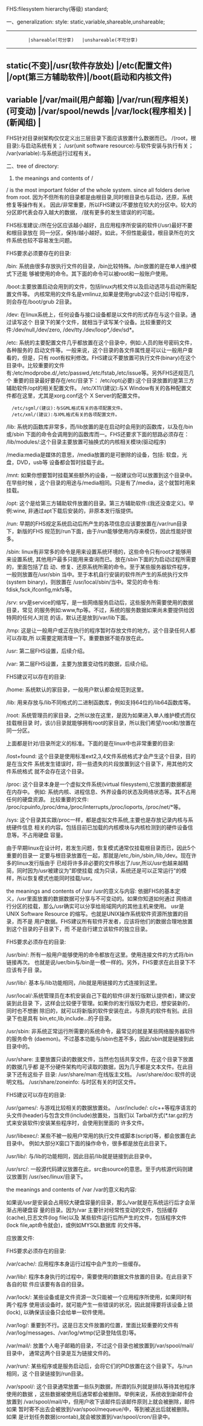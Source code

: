 FHS:filesystem hierarchy(等级) standard;

一、generalization:
style:
static,variable,shareable,unshareable;

--------------------------------------------------------
            |shareable(可分享)   |unshareable(不可分享)
-----------------------------------------------------------
static(不变)|/usr(软件存放处)    |/etc(配置文件)
            |/opt(第三方辅助软件)|/boot(启动和内核文件)
--------------------------------------------------------
variable    |/var/mail(用户邮箱) |/var/run(程序相关)
(可变动)    |/var/spool/newds    |/var/lock(程序相关)
            |(新闻组)            |
-----------------------------------------------------------


FHS针对目录树架构仅仅定义出三层目录下面应该放置什么数据而已。
/(root，根目录):与启动系统有关；
/usr(unit software resource):与软件安装与执行有关；
/var(variable):与系统运行过程有关。

二、tree of directory:
1. the meanings and contents of /

/ is the most important folder of the whole system.
since all folders derive from root.
因为不但所有的目录都是由根目录,同时根目录也与启动，还原，系统修复等操作有关。
因此/非常重要，所以FHS建议/不要放在较大的分区中。较大的分区即代表会存入越大的数据，
/就有更多的发生错误的的可能。

FHS标准建议:/所在分区应该越小越好，且应用程序所安装的软件(/usr)最好不要和根目录放在
同一分区，保持/越小越好。如此，不但性能最佳，根目录所在的文件系统也较不容易发生问题。

FHS要求必须要存在的目录:

/bin: 系统由很多存放执行文件的目录，/bin比较特殊。/bin放置的是在单人维护模式下还能
      够被使用的命令。其下面的命令可以被root和一般账户使用。


/boot:主要放置启动会用到的文件，包括linux内核文件以及启动选项与启动所需配置文件等。
      内核常用的文件名是vmlinuz,如果是使用grub2这个启动引导程序，则会存在/boot/grub
      2目录。


/dev: 在linux系统上，任何设备与接口设备都是以文件的形式存在与这个目录。通过读写这个
      目录下的某个文件，就相当于读写某个设备。比较重要的文件:/dev/null,/dev/zero,
      /dev/tty./dev/loop*,/dev/sd*。

/etc: 系统的主要配置文件几乎都放置在这个目录中，例如:人员的账号密码文件，各种服务的
      启动文件等。一般来说，这个目录的各文件属性是可以让一般用户查看的，但是，只有
      root有权利修改。FHS建议不要放置可执行文件(binary)在这个目录中。比较重要的文件
      有:/etc/modprobe.d/,/etc/passwd,/etc/fstab,/etc/issue等。另外FHS还规范几个
      重要的目录最好要存在/etc/目录下：
      /etc/opt(必要):这个目录放置的是第三方辅助软件/opt的相关配置文件。
      /etc/X11/(建议):与X Window有关的各种配置文件都在这里，尤其是xorg.conf这个
                      X Server的配置文件。

      /etc/sgml/(建议):与SGML格式有关的各项配置文件。
      /etc/xml/(建议):与XML格式有关的各项配置文件。


/lib: 系统的函数库非常多，而/lib放置的是在启动时会用到的函数库，以及在/bin或/sbin
      下面的命令会调用到的函数库而一。FHS还要求下面的怒路必须存在：
      /lib/modules/:这个目录主要放置可抽换式的内核相关模块(驱动程序)


/media:media是媒体的意思，/media放置的是可删除的设备，包括: 软盘，光盘，DVD，usb等
       设备都会暂时挂载于此。


/mnt:  如果你想要暂时挂载某些额外的设备，一般建议你可以放置到这个目录中。在早些时候
       ，这个目录的用途与/media相同。只是有了/media，这个就暂时用来挂载。


/opt:  这个是给第三方辅助软件放置的目录。第三方辅助软件:(我还没查定义)。举例:wine,
       非通过apt下载后安装的，非原本发行版提供。

/run:  早期的FHS规定系统启动后所产生的各项信息应该要放置在/var/run目录下，新版的FHS
       规范到/run下面，由于/run能够使用内存来模仿，因此性能好很多。

/sbin: linux有非常多的命令是用来设置系统环境的，这些命令只有root才能够用来设置系统,
       其他用户最多只能用来查询而已。放在/sbin下面的为启动过程所需要的，里面包括了启
       动、修复、还原系统所需的命令。至于某些服务器软件程序，一般则放置在/usr/sbin
       当中。至于本机自行安装的软件所产生的系统执行文件(system binary)，则放置在
       /usr/local/sbin/当中。常见的命令有: fdisk,fsck,ifconfig,mkfs等。


/srv:  srv是service的缩写，是一些网络服务启动后，这些服务所需要使用的数据目录，常见
       的服务例如:www,ftp等。不过，系统的服务数据如果尚未要提供给因特网的任何人浏览
       的话，默认还是放到/var/lib下面。

/tmp:  这是让一般用户或正在执行的程序暂时存放文件的地方。这个目录任何人都可以存取,所
       以需要定期清理一下。重要数据不能存放在此。


/usr:  第二层FHS设置，后续介绍。

/var:  第二层FHS设置，主要为放置变动性的数据，后续介绍。

FHS建议可以存在的目录:

/home: 系统默认的家目录，一般用户默认都会规范到这里。

/lib<qual>: 用来存放与/lib不同格式的二进制函数库，例如支持64位的/lib64函数库等。

/root: 系统管理员的家目录，之所以放在这里，是因为如果进入单人维护模式而仅挂载根目录
       时，该(/)目录就能够拥有root的家目录，所以我们希望/root和/放置在同一分区。


上面都是针对/目录所定义的标准。下面的是在linux中也非常重要的目录:

/lost+found: 这个目录是使用标准ext2,3,4文件系统格式才会产生这个目录，目的是在当文件
             系统发生错误时，将一些遗失的片段放置到这个目录下，用其他的文件系统格式
	     就不会存在这个目录。


/proc: 这个目录本身是一个虚拟文件系统(virtual filesystem),它放置的数据都是在内存中。
       例如: 系统内核、进程信息、外界设备的状态及网络状态等。其不占用任何的硬盘资源。
       比较重要的文件: /proc/cpuinfo,/proc/dma,/proc/interrupts,/proc/ioports,
       /proc/net/*等。


/sys:  这个目录其实跟/proc一样，都是虚拟文件系统,主要也是存放记录内核与系统硬件信息
       相关的内容。包括目前已加载的内核模块与内核检测到的硬件设备信息等。不占用硬盘
       容量。


由于早期linux在设计时，若发生问题，恢复模式通常仅挂载根目录而已，因此5个重要的目录一
定要与根目录放置在一起，那就是/etc,/bin,/sbin,/lib,/dev。现在许多的linux发行版由于
已经将许多非必要的文件移出了/usr,所以/usr也越来越精简，同时因为/usr被建议为"即使挂载
成为只读，系统还是可以正常运行"的模样，所以恢复模式也能同时挂载/usr。


the meanings and contents of /usr
/usr的意义与内容:
依据FHS的基本定义，/usr里面放置的数据数据可分享与不可变动的。如果你知道如何通过
网络进行分区的挂载，那么/usr确实可以分享给局域网内的其他主机来使用。
usr是UNIX Software Resource 的缩写。也就是UNIX操作系统软件资源所放置的目录，而不是
用户数据。FHS建议所有软件开发者，应该将他们的数据合理地放置到这个目录的子目录下，而
不是自行建立该软件的独立目录。

FHS要求必须存在的目录:

/usr/bin/:  所有一般用户能够使用的命令都放在这里。使用连接文件的方式将/bin链接再次。
            也就是说/uer/bin与/bin是一模一样的。另外，FHS要求在此目录下不应该有子目
	    录。


/usr/lib/:  基本与/lib功能相同，/lib就是用链接的方式连接到这里。

/usr/local/:系统管理员在本机安装自己下载的软件(非发行版默认提供者)，建议安装到此目录
            下，这样会比较便于管理。如果你的发行版较为老旧，想安装新的，同时也不想删
	    除旧的，就可以将新版的软件安装在此，与原先的软件有别。此目录下也是具有
	    bin,etc,lib,include...的子目录。


/usr/sbin:  非系统正常运行所需要的系统命令，最常见的就是某些网络服务器软件的服务命令
            (daemon)。不过基本功能与/sbin也差不多，因此/sbin就是链接到此目录中的。


/usr/share: 主要放置只读的数据文件，当然也包括共享文件，在这个目录下放置的数据几乎都
            是不分硬件架构均可读取的数据，因为几乎都是文本文件。在此目录下还有这些子
	    目录:
	    /usr/share/man:在线版主文档。
	    /usr/share/doc:软件的说明文档。
	    /usr/share/zoneinfo: 与时区有关的时区文件。


FHS建议可以存在的目录:

/usr/games/: 与游戏比较相关的数据放置处。
/usr/include/: c/c++等程序语言的头文件(header)与包含文件(include)放置处，当我们以
               Tarball方式(*.tar.gz的方式来安装软件)安装某些程序时，会使用到里面的
	       许多文件。

/usr/libexec/: 某些不被一般用户常用的执行文件或脚本(script)等，都会放置在此目录中。
               例如大部分X窗口下面的操作命令，很多都是放在此目录下。

/usr/lib<qual>/: 与/lib<qual>的功能相同，因此目前/lib<qual>就是链接到此目录中。

/usr/src/: 一般源代码建议放置在此，src由source的意思。至于内核源代码则建议放置到
           /usr/sec/linux/目录下。


the meanings and contents of /var
/var的意义和内容:

如果说/usr是安装会占用较大硬盘容量的目录，那么/var就是在系统运行后才会渐渐占用硬盘容
量的目录。因为/var 主要针对经常性变动的文件，包括缓存(cache),日志文件(log file)以及
某些软件运行后所产生的文件，包括程序文件(lock file,apt命令就会)，或例如MYSQL数据库
的文件等。


应放置文件:

FHS要求必须存在的目录:

/var/cache/: 应用程序本身运行过程中会产生的一些缓存。

/var/lib/:   程序本身执行的过程中，需要使用的数据文件放置的目录。在此目录下各自的软
             件应该要有各自的目录。


/var/lock/:   某些设备或是文件资源一次只能被一个应用程序所使用，如果同时有两个程序
              使用该设备时，就可能产生一些错误的状况，因此就得要将该设备上锁(lock),
	      以确保该设备只会给单一软件使用。

/var/log/:    重要到不行。这是日志文件放置的位置，里面比较重要的文件有
             /var/log/messages、/var/log/wtmp(记录登陆信息)等。


/var/mail/:  放置个人电子邮箱的目录，不过这个目录也被放置到/var/spool/mail/目录中，
             通常这两个目录是互为链接文件的。

/var/run/:   某些程序或是服务启动后，会将它们的PID放置在这个目录下。与/run相同，这
             个目录链接到/run目录。


/var/spool/: 这个目录通常放置一些队列数据，所谓的队列就是排队等待其他程序使用的数据
             ，这些数据被使用后通常都会被删除。举例来说，系统收到新邮件会放置到
	     /var/spool/mail/中，但用户收下该邮件后该邮件原则上就会被删除，邮件如果
	     暂时寄不出去会被放到/var/spool/mequeue/中，等到被送出后就被删除。如果
	     是计划任务数据(crontab),就会被放置到/var/spool/cron/目录中。